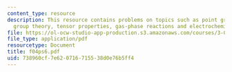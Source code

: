 ```yaml
---
content_type: resource
description: This resource contains problems on topics such as point group symbols,
  group theory, tensor properties, gas-phase reactions and electrochemical cells.
file: https://ol-ocw-studio-app-production.s3.amazonaws.com/courses/3-012-fundamentals-of-materials-science-fall-2005/738960cf7e620716715538d0e76b5ff4_f04ps6.pdf
file_type: application/pdf
resourcetype: Document
title: f04ps6.pdf
uid: 738960cf-7e62-0716-7155-38d0e76b5ff4
---
```

